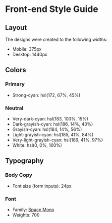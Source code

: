 # Front-end Style Guide

## Layout

The designs were created to the following widths:

- Mobile: 375px
- Desktop: 1440px

## Colors

### Primary

- Strong-cyan: hsl(172, 67%, 45%)

### Neutral

- Very-dark-cyan: hsl(183, 100%, 15%)
- Dark-grayish-cyan: hsl(186, 14%, 43%)
- Grayish-cyan: hsl(184, 14%, 56%)
- Light-grayish-cyan: hsl(185, 41%, 84%)
- Very-light-grayish-cyan: hsl(189, 41%, 97%)
- White: hsl(0, 0%, 100%)

## Typography

### Body Copy

- Font size (form inputs): 24px

### Font

- Family: [Space Mono](https://fonts.google.com/specimen/Space+Mono)
- Weights: 700
